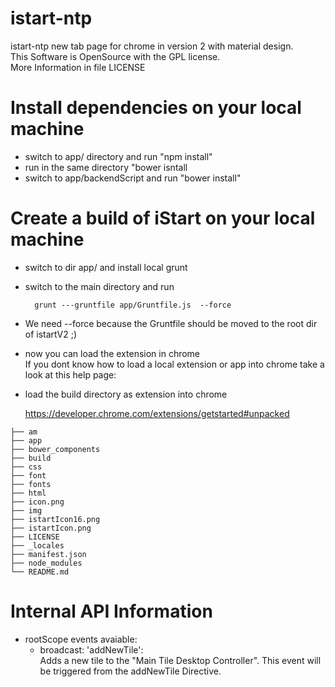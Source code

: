 # istart-ntp
istart-ntp new tab page for chrome in version 2 with material design.     
This Software is OpenSource with the GPL license.     
More Information in  file LICENSE



# Install dependencies on your local machine

* switch to app/ directory and run "npm install"
* run in the same directory "bower isntall
* switch to app/backendScript and run "bower install"

# Create a build of iStart on your local machine
* switch to dir app/ and install local grunt
* switch to the main directory and run      

  ```  
    grunt ---gruntfile app/Gruntfile.js  --force
  ```       
     
* We need --force because the Gruntfile should be moved to the root dir of istartV2 ;)
* now you can load the extension in chrome    
   If you dont know how to load a local extension or app into chrome take a look at this help page: 
* load the build directory as extension into chrome     
    
    https://developer.chrome.com/extensions/getstarted#unpacked    
    
```  
├── am    
├── app    
├── bower_components   
├── build    
├── css    
├── font     
├── fonts    
├── html    
├── icon.png     
├── img      
├── istartIcon16.png     
├── istartIcon.png     
├── LICENSE    
├── _locales    
├── manifest.json    
├── node_modules    
└── README.md    

``` 

# Internal API Information

* rootScope events avaiable:     
    * broadcast: 'addNewTile':     
      Adds a new tile to the "Main Tile Desktop Controller". This event will be triggered from
      the addNewTile Directive.
        

